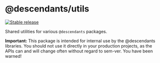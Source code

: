 # @descendants/utils

[![Stable release](https://img.shields.io/npm/v/@descendants/utils.svg)](https://npm.im/@descendants/utils)

Shared utilities for various `@descendants` packages.

**Important:** This package is intended for internal use by the @descendants libraries. You should not use it directly in your production projects, as the APIs can and will change often without regard to sem-ver. You have been warned!
